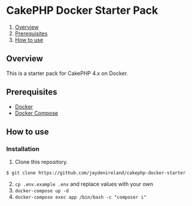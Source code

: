 # CakePHP Docker Starter Pack
1. [Overview](#overview)
2. [Prerequisites](#prerequisites)
3. [How to use](#how-to-use)

## Overview
This is a starter pack for CakePHP 4.x on Docker.

## Prerequisites
- [Docker](https://www.docker.com/)
- [Docker Compose](https://docs.docker.com/compose/)

## How to use
### Installation
1. Clone this repository.
```
$ git clone https://github.com/jaydenireland/cakephp-docker-starter
```
2. `cp .env.example .env` and replace values with your own
3. `docker-compose up -d`
4. `docker-compose exec app /bin/bash -c "composer i"`

